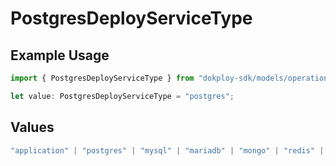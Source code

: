 # PostgresDeployServiceType

## Example Usage

```typescript
import { PostgresDeployServiceType } from "dokploy-sdk/models/operations";

let value: PostgresDeployServiceType = "postgres";
```

## Values

```typescript
"application" | "postgres" | "mysql" | "mariadb" | "mongo" | "redis" | "compose"
```